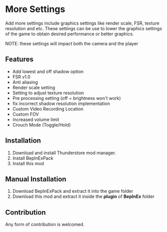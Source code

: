 # More Settings
Add more settings include graphics settings like render scale, FSR, texture resolution and etc. 
These settings can be use to lower the graphics settings of the game to obtain desired performance or better graphics.

NOTE: these settings will impact both the camera and the player
## Features
- Add lowest and off shadow option
- FSR v1.0
- Anti aliasing
- Render scale setting
- Setting to adjust texture resolution
- Pre processing setting (off = brightness won't work)
- fix incorrect shadow resolution implementation
- Custom Video Recording Location
- Custom FOV
- increased volume limit
- Crouch Mode (Toggle/Hold)

## Installation 
1. Download and install Thunderstore mod manager.
2. Install BepInExPack
3. Install this mod

## Manual Installation
1. Download BepInExPack and extract it into the game folder
2. Download this mod and extract it inside the **plugin** of **BepInEx** folder

## Contribution
Any form of contribution is welcomed.